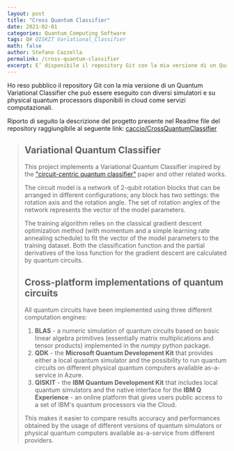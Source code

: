 ```yaml
---
layout: post
title: "Cross Quantum Classifier"
date: 2021-02-01
categories: Quantum_Computing Software
tags: Q# QISKIT Variational_Classifier
math: false
author: Stefano Cazzella
permalink: /cross-quantum-classifier
excerpt: E’ disponibile il repository Git con la mia versione di un Quantum Variational Classifier che può essere eseguito con diversi simulatori e su physical quantum processors disponibili in cloud come servizi computazionali.
---
```

Ho reso pubblico il repository Git con la mia versione di un Quantum Variational Classifier che può essere eseguito con diversi simulatori e su physical quantum processors disponibili in cloud come servizi computazionali.

Riporto di seguito la descrizione del progetto presente nel Readme file del repository raggiungibile al seguente link: [caccio/CrossQuantumClassifier](https://github.com/caccio/CrossQuantumClassifier)


> ## Variational Quantum Classifier
> 
> This project implements a Variational Quantum Classifier inspired by the ["circuit-centric quantum classifier"](https://arxiv.org/abs/1804.00633) paper and other related works.
>
> The circuit model is a network of 2-qubit rotation blocks that can be arranged in different configurations; any block has two settings: the rotation axis and the rotation angle. The set of rotation angles of the network represents the vector of the model parameters.
>
> The training algorithm relies on the classical gradient descent optimization method (with momentum and a simple learning rate annealing schedule) to fit the vector of the model parameters to the training dataset. Both the classification function and the partial derivatives of the loss function for the gradient descent are calculated by quantum circuits.
>
> ## Cross-platform implementations of quantum circuits
>
> All quantum circuits have been implemented using three different computation engines:
>
> 1. **BLAS** - a numeric simulation of quantum circuits based on basic linear algebra primitives (essentially matrix multiplications and tensor products) implemented in the *numpy* python package.
> 2. **QDK** - the **Microsoft Quantum Development Kit** that provides either a local quantum simulator and the possibility to run quantum circuits on different physical quantum computers available as-a-service in Azure.
> 3. **QISKIT** - the **IBM Quantum Development Kit** that includes local quantum simulators and the native interface for the **IBM Q Experience** - an online platform that gives users public access to a set of IBM's quantum processors via the Cloud.
>
> This makes it easier to compare results accuracy and performances obtained by the usage of different versions of quantum simulators or physical quantum computers available as-a-service from different providers.